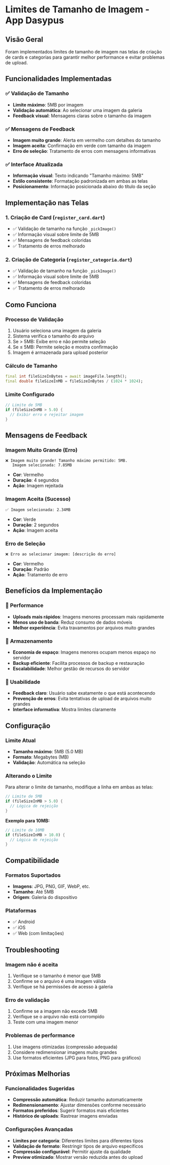 # Limites de Tamanho de Imagem - App Dasypus

## Visão Geral

Foram implementados limites de tamanho de imagem nas telas de criação de cards e categorias para garantir melhor performance e evitar problemas de upload.

## Funcionalidades Implementadas

### ✅ **Validação de Tamanho**
- **Limite máximo**: 5MB por imagem
- **Validação automática**: Ao selecionar uma imagem da galeria
- **Feedback visual**: Mensagens claras sobre o tamanho da imagem

### ✅ **Mensagens de Feedback**
- **Imagem muito grande**: Alerta em vermelho com detalhes do tamanho
- **Imagem aceita**: Confirmação em verde com tamanho da imagem
- **Erro de seleção**: Tratamento de erros com mensagens informativas

### ✅ **Interface Atualizada**
- **Informação visual**: Texto indicando "Tamanho máximo: 5MB"
- **Estilo consistente**: Formatação padronizada em ambas as telas
- **Posicionamento**: Informação posicionada abaixo do título da seção

## Implementação nas Telas

### 1. **Criação de Card** (`register_card.dart`)
- ✅ Validação de tamanho na função `_pickImage()`
- ✅ Informação visual sobre limite de 5MB
- ✅ Mensagens de feedback coloridas
- ✅ Tratamento de erros melhorado

### 2. **Criação de Categoria** (`register_categoria.dart`)
- ✅ Validação de tamanho na função `_pickImage()`
- ✅ Informação visual sobre limite de 5MB
- ✅ Mensagens de feedback coloridas
- ✅ Tratamento de erros melhorado

## Como Funciona

### **Processo de Validação**
1. Usuário seleciona uma imagem da galeria
2. Sistema verifica o tamanho do arquivo
3. Se > 5MB: Exibe erro e não permite seleção
4. Se ≤ 5MB: Permite seleção e mostra confirmação
5. Imagem é armazenada para upload posterior

### **Cálculo de Tamanho**
```dart
final int fileSizeInBytes = await imageFile.length();
final double fileSizeInMB = fileSizeInBytes / (1024 * 1024);
```

### **Limite Configurado**
```dart
// Limite de 5MB
if (fileSizeInMB > 5.0) {
  // Exibir erro e rejeitar imagem
}
```

## Mensagens de Feedback

### **Imagem Muito Grande (Erro)**
```
❌ Imagem muito grande! Tamanho máximo permitido: 5MB. 
   Imagem selecionada: 7.85MB
```
- **Cor**: Vermelho
- **Duração**: 4 segundos
- **Ação**: Imagem rejeitada

### **Imagem Aceita (Sucesso)**
```
✅ Imagem selecionada: 2.34MB
```
- **Cor**: Verde
- **Duração**: 2 segundos
- **Ação**: Imagem aceita

### **Erro de Seleção**
```
❌ Erro ao selecionar imagem: [descrição do erro]
```
- **Cor**: Vermelho
- **Duração**: Padrão
- **Ação**: Tratamento de erro

## Benefícios da Implementação

### 🚀 **Performance**
- **Uploads mais rápidos**: Imagens menores processam mais rapidamente
- **Menos uso de banda**: Reduz consumo de dados móveis
- **Melhor experiência**: Evita travamentos por arquivos muito grandes

### 💾 **Armazenamento**
- **Economia de espaço**: Imagens menores ocupam menos espaço no servidor
- **Backup eficiente**: Facilita processos de backup e restauração
- **Escalabilidade**: Melhor gestão de recursos do servidor

### 👥 **Usabilidade**
- **Feedback claro**: Usuário sabe exatamente o que está acontecendo
- **Prevenção de erros**: Evita tentativas de upload de arquivos muito grandes
- **Interface informativa**: Mostra limites claramente

## Configuração

### **Limite Atual**
- **Tamanho máximo**: 5MB (5.0 MB)
- **Formato**: Megabytes (MB)
- **Validação**: Automática na seleção

### **Alterando o Limite**
Para alterar o limite de tamanho, modifique a linha em ambas as telas:

```dart
// Limite de 5MB
if (fileSizeInMB > 5.0) {
  // Lógica de rejeição
}
```

**Exemplo para 10MB:**
```dart
// Limite de 10MB
if (fileSizeInMB > 10.0) {
  // Lógica de rejeição
}
```

## Compatibilidade

### **Formatos Suportados**
- **Imagens**: JPG, PNG, GIF, WebP, etc.
- **Tamanho**: Até 5MB
- **Origem**: Galeria do dispositivo

### **Plataformas**
- ✅ Android
- ✅ iOS
- ✅ Web (com limitações)

## Troubleshooting

### **Imagem não é aceita**
1. Verifique se o tamanho é menor que 5MB
2. Confirme se o arquivo é uma imagem válida
3. Verifique se há permissões de acesso à galeria

### **Erro de validação**
1. Confirme se a imagem não excede 5MB
2. Verifique se o arquivo não está corrompido
3. Teste com uma imagem menor

### **Problemas de performance**
1. Use imagens otimizadas (compressão adequada)
2. Considere redimensionar imagens muito grandes
3. Use formatos eficientes (JPG para fotos, PNG para gráficos)

## Próximas Melhorias

### **Funcionalidades Sugeridas**
- **Compressão automática**: Reduzir tamanho automaticamente
- **Redimensionamento**: Ajustar dimensões conforme necessário
- **Formatos preferidos**: Sugerir formatos mais eficientes
- **Histórico de uploads**: Rastrear imagens enviadas

### **Configurações Avançadas**
- **Limites por categoria**: Diferentes limites para diferentes tipos
- **Validação de formato**: Restringir tipos de arquivo específicos
- **Compressão configurável**: Permitir ajuste da qualidade
- **Preview otimizado**: Mostrar versão reduzida antes do upload
